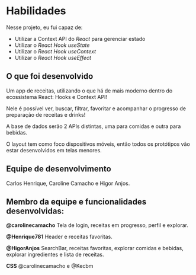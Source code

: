 # Habilidades

Nesse projeto, eu fui capaz de:

  - Utilizar a Context API do _React_ para gerenciar estado
  - Utilizar o _React Hook useState_
  - Utilizar o _React Hook useContext_
  - Utilizar o _React Hook useEffect_

## O que foi desenvolvido

Um app de receitas, utilizando o que há de mais moderno dentro do ecossistema React: Hooks e Context API!

Nele é possível ver, buscar, filtrar, favoritar e acompanhar o progresso de preparação de receitas e drinks!

A base de dados serão 2 APIs distintas, uma para comidas e outra para bebidas.

O layout tem como foco dispositivos móveis, então todos os protótipos vão estar desenvolvidos em telas menores.

## Equipe de desenvolvimento

Carlos Henrique, Caroline Camacho e Higor Anjos.

## Membro da equipe e funcionalidades desenvolvidas:

**@carolinecamacho** Tela de login, receitas em progresso, perfil e explorar.

**@Henrique781** Header e receitas favoritas.

**@HigorAnjos** SearchBar, receitas favoritas, explorar comidas e bebidas, explorar ingredientes e lista de receitas. 

**CSS** @carolinecamacho e @Kecbm